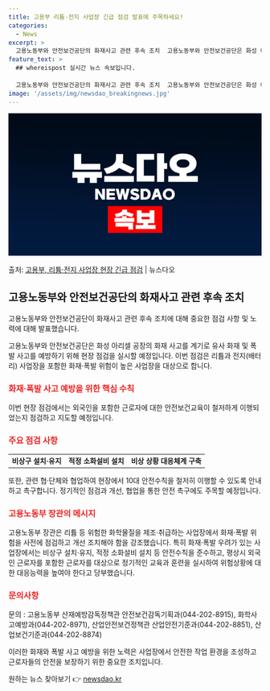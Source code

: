 ```yaml
---
title: 고용부 리튬·전지 사업장 긴급 점검 발표에 주목하세요!
categories:
  - News
excerpt: >
  고용노동부와 안전보건공단의 화재사고 관련 후속 조치  고용노동부와 안전보건공단은 화성 아리셀 공장의 화재 사…
feature_text: >
  ## whereispost 실시간 뉴스 속보입니다.

  고용노동부와 안전보건공단의 화재사고 관련 후속 조치  고용노동부와 안전보건공단은 화성 아리셀 공장의 화재 사…
image: '/assets/img/newsdao_breakingnews.jpg'
---
```


![뉴스다오 속보](/assets/img/newsdao_breakingnews.jpg)

<p>출처: <a href="https://newsdao.kr/4732" rel="dofollow">고용부, 리튬·전지 사업장 현장 긴급 점검</a> | 뉴스다오</p>

<h2 data-ke-size="size26">고용노동부와 안전보건공단의 화재사고 관련 후속 조치</h2>
고용노동부와 안전보건공단이 화재사고 관련 후속 조치에 대해 중요한 점검 사항 및 노력에 대해 발표했습니다.

<p data-ke-size="size16">고용노동부와 안전보건공단은 화성 아리셀 공장의 화재 사고를 계기로 유사 화재 및 폭발 사고를 예방하기 위해 현장 점검을 실시할 예정입니다. 이번 점검은 리튬과 전지(배터리) 사업장을 포함한 화재·폭발 위험이 높은 사업장을 대상으로 합니다.</p>

<h3><b><span style="color: #ee2323;">화재·폭발 사고 예방을 위한 핵심 수칙</span></b></h3>
<p data-ke-size="size16">이번 현장 점검에서는 외국인을 포함한 근로자에 대한 안전보건교육이 철저하게 이행되었는지 점검하고 지도할 예정입니다.</p>

<h3><b><span style="color: #ee2323;">주요 점검 사항</span></b></h3>
<table>
	<tr>
		<td style="text-align: center; height: 17px;"><b>비상구 설치·유지</b></td>
		<td style="text-align: center; height: 17px;"><b>적정 소화설비 설치</b></td>
		<td style="text-align: center; height: 17px;"><b>비상 상황 대응체계 구축</b></td>
	</tr>
</table>
<p data-ke-size="size16">또한, 관련 협·단체와 협업하여 현장에서 10대 안전수칙을 철저히 이행할 수 있도록 안내하고 촉구합니다. 정기적인 점검과 개선, 협업을 통한 안전 촉구에도 주목할 예정입니다.</p>

<h3><b><span style="color: #ee2323;">고용노동부 장관의 메시지</span></b></h3>
<p data-ke-size="size16">고용노동부 장관은 리튬 등 위험한 화학물질을 제조·취급하는 사업장에서 화재·폭발 위험을 사전에 점검하고 개선 조치해야 함을 강조했습니다. 특히 화재·폭발 우려가 있는 사업장에서는 비상구 설치·유지, 적정 소화설비 설치 등 안전수칙을 준수하고, 평상시 외국인 근로자를 포함한 근로자를 대상으로 정기적인 교육과 훈련을 실시하여 위험상황에 대한 대응능력을 높여야 한다고 당부했습니다.</p>

<h3><b><span style="color: #ee2323;">문의사항</span></b></h3>
<p data-ke-size="size16">문의 : 고용노동부 산재예방감독정책관 안전보건감독기획과(044-202-8915), 화학사고예방과(044-202-8971), 산업안전보건정책관 산업안전기준과(044-202-8851), 산업보건기준과(044-202-8874)</p>

이러한 화재와 폭발 사고 예방을 위한 노력은 사업장에서 안전한 작업 환경을 조성하고 근로자들의 안전을 보장하기 위한 중요한 조치입니다. 

원하는 뉴스 찾아보기 👉 <a href="https://newsdao.kr" rel="dofollow">newsdao.kr</a>


